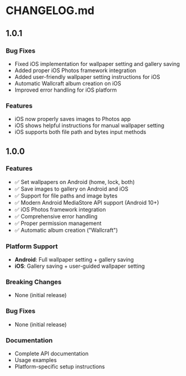 # CHANGELOG.md
## 1.0.1

### Bug Fixes
- Fixed iOS implementation for wallpaper setting and gallery saving
- Added proper iOS Photos framework integration
- Added user-friendly wallpaper setting instructions for iOS
- Automatic Wallcraft album creation on iOS
- Improved error handling for iOS platform

### Features
- iOS now properly saves images to Photos app
- iOS shows helpful instructions for manual wallpaper setting
- iOS supports both file path and bytes input methods

## 1.0.0

### Features
- ✅ Set wallpapers on Android (home, lock, both)
- ✅ Save images to gallery on Android and iOS
- ✅ Support for file paths and image bytes
- ✅ Modern Android MediaStore API support (Android 10+)
- ✅ iOS Photos framework integration
- ✅ Comprehensive error handling
- ✅ Proper permission management
- ✅ Automatic album creation ("Wallcraft")

### Platform Support
- **Android**: Full wallpaper setting + gallery saving
- **iOS**: Gallery saving + user-guided wallpaper setting

### Breaking Changes
- None (initial release)

### Bug Fixes
- None (initial release)

### Documentation
- Complete API documentation
- Usage examples
- Platform-specific setup instructions